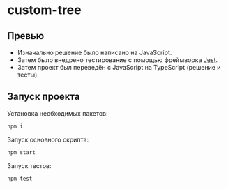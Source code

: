 # custom-tree

## Превью

- Изначально решение было написано на JavaScript.
- Затем было внедрено тестирование с помощью фреймворка [Jest](https://jestjs.io/ru/).
- Затем проект был переведён с JavaScript на TypeScript (решение и тесты).

## Запуск проекта

Установка необходимых пакетов:
```bash
npm i
```

Запуск основного скрипта:
```bash
npm start
```

Запуск тестов:
```bash
npm test
```
